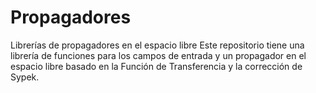 # Propagadores
Librerías de propagadores en el espacio libre
Este repositorio tiene una librería de funciones para los campos de entrada y un propagador en el espacio libre basado en la Función de Transferencia y la corrección de Sypek.
